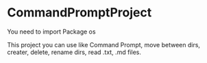 # CommandPromptProject

You need to import Package os


This project you can use like Command Prompt, move between dirs, creater, delete, rename dirs, read .txt, .md files.
